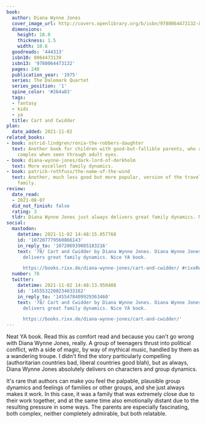 ```yaml
---
book:
  author: Diana Wynne Jones
  cover_image_url: http://covers.openlibrary.org/b/isbn/9780064473132-L.jpg
  dimensions:
    height: 18.0
    thickness: 1.5
    width: 10.6
  goodreads: '444313'
  isbn10: 0064473139
  isbn13: '9780064473132'
  pages: 240
  publication_year: '1975'
  series: The Dalemark Quartet
  series_position: '1'
  spine_color: '#264a83'
  tags:
  - fantasy
  - kids
  - ya
  title: Cart and Cwidder
plan:
  date_added: 2021-11-02
related_books:
- book: astrid-lindgren/ronia-the-robbers-daughter
  text: Another book for children with good-but-fallible parents, who are much more
    complex when seen through adult eyes.
- book: diana-wynne-jones/dark-lord-of-derkholm
  text: More excellent family dynamics.
- book: patrick-rothfuss/the-name-of-the-wind
  text: Another, much less good but more popular, version of the travelling performer
    family.
review:
  date_read:
  - 2021-08-07
  did_not_finish: false
  rating: 3
  tldr: Diana Wynne Jones just always delivers great family dynamics. Nice YA book.
social:
  mastodon:
    datetime: 2021-11-02 14:48:15.057760
    id: '107207779560866143'
    in_reply_to: '107206939085183216'
    text: '78/ Cart and Cwidder by Diana Wynne Jones. Diana Wynne Jones just always
      delivers great family dynamics. Nice YA book.

      https://books.rixx.de/diana-wynne-jones/cart-and-cwidder/ #rixxReads'
  number: 78
  twitter:
    datetime: 2021-11-02 14:48:13.950408
    id: '1455532200234033162'
    in_reply_to: '1455478409929363460'
    text: '78/ Cart and Cwidder by Diana Wynne Jones. Diana Wynne Jones just always
      delivers great family dynamics. Nice YA book.

      https://books.rixx.de/diana-wynne-jones/cart-and-cwidder/'
---
```


Neat YA book. Read this as comfort read and because you can't go wrong with Diana Wynne Jones, really. A group of
teenagers thrust into political conflict, with a side of magic, by way of mythical music, handled by them as a wandering
troupe. I didn't find the story particularly compelling (authoritarian countries bad, liberal countries good blah), but
as always, Diana Wynne Jones absolutely delivers on characters and group dynamics.

It's rare that authors can make you feel the palpable, plausible group dynamics and feelings of families or other
groups, and she just always makes it work. In this case, it was a family that was extremely close due to their work
together, and at the same time also emotionally distant due to the resulting pressure in some ways. The parents are
especially fascinating, both complex, neither completely admirable, but both relatable.
